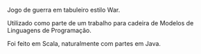 Jogo de guerra em tabuleiro estilo War.

Utilizado como parte de um trabalho para cadeira de Modelos de Linguagens de Programação.

Foi feito em Scala, naturalmente com partes em Java.